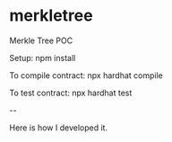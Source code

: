 # merkletree

Merkle Tree POC

Setup:
npm install

To compile contract:
npx hardhat compile

To test contract:
npx hardhat test

--

Here is how I developed it.

